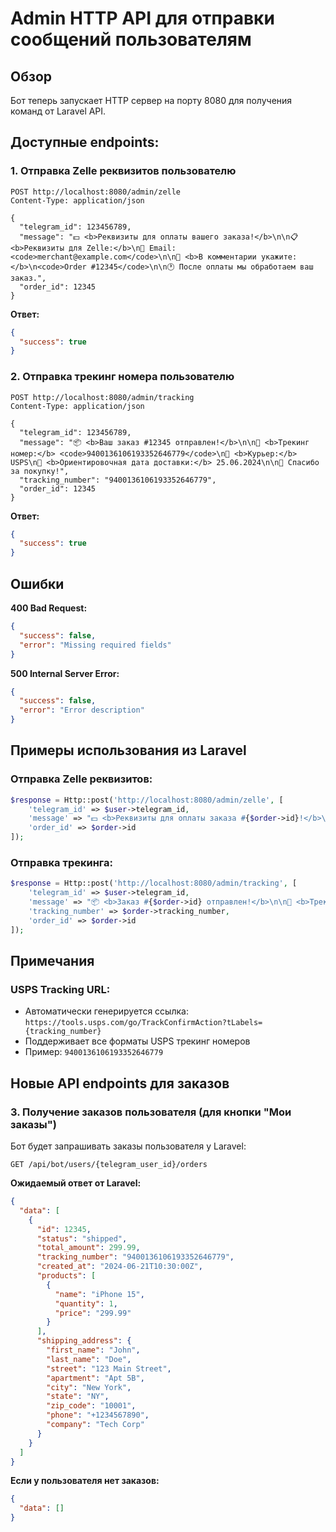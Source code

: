# Admin HTTP API для отправки сообщений пользователям

## Обзор

Бот теперь запускает HTTP сервер на порту 8080 для получения команд от Laravel API.

## Доступные endpoints:

### 1. Отправка Zelle реквизитов пользователю

```http
POST http://localhost:8080/admin/zelle
Content-Type: application/json

{
  "telegram_id": 123456789,
  "message": "💵 <b>Реквизиты для оплаты вашего заказа!</b>\n\n📋 <b>Реквизиты для Zelle:</b>\n📧 Email: <code>merchant@example.com</code>\n\n📝 <b>В комментарии укажите:</b>\n<code>Order #12345</code>\n\n🕐 После оплаты мы обработаем ваш заказ.",
  "order_id": 12345
}
```

**Ответ:**
```json
{
  "success": true
}
```

### 2. Отправка трекинг номера пользователю

```http
POST http://localhost:8080/admin/tracking
Content-Type: application/json

{
  "telegram_id": 123456789,
  "message": "📦 <b>Ваш заказ #12345 отправлен!</b>\n\n📮 <b>Трекинг номер:</b> <code>9400136106193352646779</code>\n🚚 <b>Курьер:</b> USPS\n📅 <b>Ориентировочная дата доставки:</b> 25.06.2024\n\n🎉 Спасибо за покупку!",
  "tracking_number": "9400136106193352646779",
  "order_id": 12345
}
```

**Ответ:**
```json
{
  "success": true
}
```

## Ошибки

**400 Bad Request:**
```json
{
  "success": false,
  "error": "Missing required fields"
}
```

**500 Internal Server Error:**
```json
{
  "success": false,
  "error": "Error description"
}
```

## Примеры использования из Laravel

### Отправка Zelle реквизитов:

```php
$response = Http::post('http://localhost:8080/admin/zelle', [
    'telegram_id' => $user->telegram_id,
    'message' => "💵 <b>Реквизиты для оплаты заказа #{$order->id}!</b>\n\n📧 Email: <code>{$zelle_email}</code>\n\n📝 <b>В комментарии укажите:</b> <code>Order #{$order->id}</code>",
    'order_id' => $order->id
]);
```

### Отправка трекинга:

```php
$response = Http::post('http://localhost:8080/admin/tracking', [
    'telegram_id' => $user->telegram_id,
    'message' => "📦 <b>Заказ #{$order->id} отправлен!</b>\n\n📮 <b>Трекинг номер:</b> <code>{$order->tracking_number}</code>\n🚚 <b>Курьер:</b> USPS\n\n🎉 Спасибо за покупку!",
    'tracking_number' => $order->tracking_number,
    'order_id' => $order->id
]);
```

## Примечания

### USPS Tracking URL:
- Автоматически генерируется ссылка: `https://tools.usps.com/go/TrackConfirmAction?tLabels={tracking_number}`
- Поддерживает все форматы USPS трекинг номеров
- Пример: `9400136106193352646779`

## Новые API endpoints для заказов

### 3. Получение заказов пользователя (для кнопки "Мои заказы")

Бот будет запрашивать заказы пользователя у Laravel:

```http
GET /api/bot/users/{telegram_user_id}/orders
```

**Ожидаемый ответ от Laravel:**
```json
{
  "data": [
    {
      "id": 12345,
      "status": "shipped",
      "total_amount": 299.99,
      "tracking_number": "9400136106193352646779",
      "created_at": "2024-06-21T10:30:00Z",
      "products": [
        {
          "name": "iPhone 15",
          "quantity": 1,
          "price": "299.99"
        }
      ],
      "shipping_address": {
        "first_name": "John",
        "last_name": "Doe",
        "street": "123 Main Street",
        "apartment": "Apt 5B",
        "city": "New York",
        "state": "NY",
        "zip_code": "10001",
        "phone": "+1234567890",
        "company": "Tech Corp"
      }
    }
  ]
}
```

**Если у пользователя нет заказов:**
```json
{
  "data": []
}
```